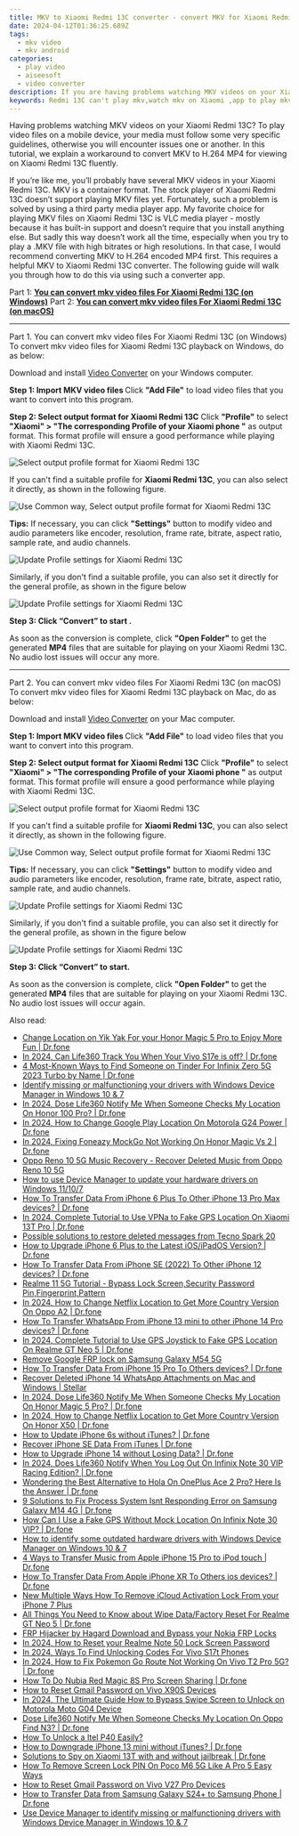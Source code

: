 ```yaml
---
title: MKV to Xiaomi Redmi 13C converter - convert MKV for Xiaomi Redmi 13C
date: 2024-04-12T01:36:25.689Z
tags: 
  - mkv video
  - mkv android
categories: 
  - play video
  - aiseesoft
  - video converter
description: If you are having problems watching MKV videos on your Xiaomi Redmi 13C, you may wish to read this tutorial. It explains a workaround to convert MKV to H.264 MP4 for viewing on Xiaomi Redmi 13C fluently.
keywords: Redmi 13C can't play mkv,watch mkv on Xiaomi ,app to play mkv on Xiaomi Redmi 13C,convert mkv to play on Xiaomi Redmi 13C,viewing mkv on Xiaomi Redmi 13C,convert mkv to play on Redmi 13C,playing mkv videos on phone android,video converter 720p to 1080p in android,how to converter 720p to mkv on android,how to convert mkv into h264 on android,mkv to h264 converter android,mkv to mp4 video converter for android
---
```


<div class="atpl-content atpl-for-aiseesoft-video-converter play-mkv-on-android">

<div class="atpl-post-description-part-1">
<div class="tpl-content-sub-paragraph-normal">
    <p>
      Having problems watching MKV videos on your Xiaomi Redmi 13C? To play video files on a mobile device, your media must follow some very specific guidelines, otherwise you will encounter issues one or another. In this tutorial, we explain a workaround to convert MKV to H.264 MP4 for viewing on Xiaomi Redmi 13C fluently. 
    </p>
  </div>
</div>



<div class="atpl-post-description-part-2">
<div class="tpl-content-sub-paragraph-content">
  <p>
    If you’re like me, you’ll probably have several MKV videos in your Xiaomi Redmi 13C. MKV is a container format. The stock player of Xiaomi Redmi 13C doesn’t support playing MKV files yet. Fortunately, such a problem is solved by using a third party media player app. My favorite choice for playing MKV files on Xiaomi Redmi 13C is VLC media player - mostly because it has built-in support and doesn’t require that you install anything else. But sadly this way doesn’t work all the time, especially when you try to play a .MKV file with high bitrates or high resolutions. In that case, I would recommend converting MKV to H.264 encoded MP4 first. This requires a helpful MKV to Xiaomi Redmi 13C converter. The following guide will walk you through how to do this via using such a converter app.
  </p>
</div>
</div>


Part 1: <strong><a href="#p1">You can convert mkv video files For Xiaomi Redmi 13C (on Windows)</a></strong>
Part 2: <strong><a href="#p2">You can convert mkv video files For Xiaomi Redmi 13C (on macOS)</a></strong>



<!-- Part 1 -->
<a id="p1" name="p1" ></a><hr>

<div class="atpl-step-part-style">Part 1. You can convert mkv video files For Xiaomi Redmi 13C (on Windows)</div>
To convert mkv video files for Xiaomi Redmi 13C playback on Windows, do as below:

Download and install <a class="atpl-step-content-a-style" href="https://tools.techidaily.com/aiseesoft-total-video-converter/" >Video Converter</a> on your Windows computer.

<strong>Step 1: Import MKV video files </strong>
Click <b>"Add File"</b> to load video files that you want to convert into this program.

<strong>Step 2: Select output format for Xiaomi Redmi 13C</strong>
Click <b>"Profile"</b> to select <b>"Xiaomi" > "The corresponding Profile of your Xiaomi phone "</b> as output format. This format profile will ensure a good performance while playing with Xiaomi Redmi 13C.

<img src="https://tools.techidaily.com/images/apps/aiseesoft/video-converter/devices/xiaomi/fv.mp4/win/profile.png" class="atpl-imgstyle" alt="Select output profile format for Xiaomi Redmi 13C" />

If you can't find a suitable profile for **Xiaomi Redmi 13C**, you can also select it directly, as shown in the following figure.

<img src="https://tools.techidaily.com/images/apps/aiseesoft/video-converter/devices/common_android/fv.mp4/win/profile.png" class="atpl-imgstyle" alt="Use Common way, Select output profile format for Xiaomi Redmi 13C" />

<strong>Tips:</strong>
If necessary, you can click <b>"Settings"</b> button to modify video and audio parameters like encoder, resolution, frame rate, bitrate, aspect ratio, sample rate, and audio channels. 

<img src="https://tools.techidaily.com/images/apps/aiseesoft/video-converter/devices/xiaomi/fv.mp4/win/settings.png" class="atpl-imgstyle"  alt="Update Profile settings for Xiaomi Redmi 13C" />

Similarly, if you don't find a suitable profile, you can also set it directly for the general profile, as shown in the figure below

<img src="https://tools.techidaily.com/images/apps/aiseesoft/video-converter/devices/common_android/fv.mp4/win/settings.png" class="atpl-imgstyle"  alt="Update Profile settings for Xiaomi Redmi 13C" />

<strong>Step 3: Click “Convert” to start .</strong>

As soon as the conversion is complete, click <b>"Open Folder"</b> to get the generated <b>MP4</b> files that are suitable for playing on your Xiaomi Redmi 13C. No audio lost issues will occur any more.

<!-- Part 2 -->
<a id="p2" name="p2"></a><hr>

<div class="atpl-step-part-style">Part 2. You can convert mkv video files For Xiaomi Redmi 13C (on macOS)</div>
To convert mkv video files for Xiaomi Redmi 13C playback on Mac, do as below:

Download and install <a class="atpl-step-content-a-style" href="https://tools.techidaily.com/aiseesoft-total-video-converter/" >Video Converter</a> on your Mac computer.

<strong>Step 1: Import MKV video files </strong>
Click <b>"Add File"</b> to load video files that you want to convert into this program.

<strong>Step 2: Select output format for Xiaomi Redmi 13C</strong>
Click <b>"Profile"</b> to select <b>"Xiaomi" > "The corresponding Profile of your Xiaomi phone "</b> as output format. This format profile will ensure a good performance while playing with Xiaomi Redmi 13C.

<img src="https://tools.techidaily.com/images/apps/aiseesoft/video-converter/devices/xiaomi/fv.mp4/mac/profile.png" class="atpl-imgstyle" alt="Select output profile format for Xiaomi Redmi 13C" />

If you can't find a suitable profile for **Xiaomi Redmi 13C**, you can also select it directly, as shown in the following figure.

<img src="https://tools.techidaily.com/images/apps/aiseesoft/video-converter/devices/common_android/fv.mp4/mac/profile.png" class="atpl-imgstyle" alt="Use Common way, Select output profile format for Xiaomi Redmi 13C" />

<strong>Tips:</strong>
If necessary, you can click <b>"Settings"</b> button to modify video and audio parameters like encoder, resolution, frame rate, bitrate, aspect ratio, sample rate, and audio channels. 

<img src="https://tools.techidaily.com/images/apps/aiseesoft/video-converter/devices/xiaomi/fv.mp4/mac/settings.png" class="atpl-imgstyle"  alt="Update Profile settings for Xiaomi Redmi 13C" />

Similarly, if you don't find a suitable profile, you can also set it directly for the general profile, as shown in the figure below

<img src="https://tools.techidaily.com/images/apps/aiseesoft/video-converter/devices/common_android/fv.mp4/win/settings.png" class="atpl-imgstyle"  alt="Update Profile settings for Xiaomi Redmi 13C" />

<strong>Step 3: Click “Convert” to start.</strong>

As soon as the conversion is complete, click <b>"Open Folder"</b> to get the generated <b>MP4</b> files that are suitable for playing on your Xiaomi Redmi 13C. No audio lost issues will occur again.



<div class="atpl-post-end">
  <div class="atpl-post-device-model-description">
    
  </div>
</div>

<ins class="adsbygoogle"
     style="display:block"
     data-ad-client="ca-pub-7571918770474297"
     data-ad-slot="8358498916"
     data-ad-format="auto"
     data-full-width-responsive="true"></ins>


</div>
<ins class="adsbygoogle"
    style="display:block"
    data-ad-format="autorelaxed"
    data-ad-client="ca-pub-7571918770474297"
    data-ad-slot="1223367746"></ins>

<span class="atpl-alsoreadstyle">Also read:</span>
<div><ul>
<li><a href="https://review-topics.techidaily.com/change-location-on-yik-yak-for-your-honor-magic-5-pro-to-enjoy-more-fun-drfone-by-drfone-virtual-android/"><u>Change Location on Yik Yak For your Honor Magic 5 Pro to Enjoy More Fun | Dr.fone</u></a></li>
<li><a href="https://review-topics.techidaily.com/in-2024-can-life360-track-you-when-your-vivo-s17e-is-off-drfone-by-drfone-virtual-android/"><u>In 2024, Can Life360 Track You When Your Vivo S17e is off? | Dr.fone</u></a></li>
<li><a href="https://review-topics.techidaily.com/4-most-known-ways-to-find-someone-on-tinder-for-infinix-zero-5g-2023-turbo-by-name-drfone-by-drfone-virtual-android/"><u>4 Most-Known Ways to Find Someone on Tinder For Infinix Zero 5G 2023 Turbo by Name | Dr.fone</u></a></li>
<li><a href="https://review-topics.techidaily.com/identify-missing-or-malfunctioning-your-drivers-with-windows-device-manager-in-windows-10-and-7-by-drivereasy-guide/"><u>Identify missing or malfunctioning your drivers with Windows Device Manager in Windows 10 & 7</u></a></li>
<li><a href="https://review-topics.techidaily.com/in-2024-dose-life360-notify-me-when-someone-checks-my-location-on-honor-100-pro-drfone-by-drfone-virtual-android/"><u>In 2024, Dose Life360 Notify Me When Someone Checks My Location On Honor 100 Pro? | Dr.fone</u></a></li>
<li><a href="https://review-topics.techidaily.com/in-2024-how-to-change-google-play-location-on-motorola-g24-power-drfone-by-drfone-virtual-android/"><u>In 2024, How to Change Google Play Location On Motorola G24 Power | Dr.fone</u></a></li>
<li><a href="https://review-topics.techidaily.com/in-2024-fixing-foneazy-mockgo-not-working-on-honor-magic-vs-2-drfone-by-drfone-virtual-android/"><u>In 2024, Fixing Foneazy MockGo Not Working On Honor Magic Vs 2 | Dr.fone</u></a></li>
<li><a href="https://review-topics.techidaily.com/oppo-reno-10-5g-music-recovery-recover-deleted-music-from-oppo-reno-10-5g-by-fonelab-android-recover-music/"><u>Oppo Reno 10 5G Music Recovery - Recover Deleted Music from Oppo Reno 10 5G</u></a></li>
<li><a href="https://review-topics.techidaily.com/how-to-use-device-manager-to-update-your-hardware-drivers-on-windows-11107-by-drivereasy-guide/"><u>How to use Device Manager to update your hardware drivers on Windows 11/10/7</u></a></li>
<li><a href="https://review-topics.techidaily.com/how-to-transfer-data-from-iphone-6-plus-to-other-iphone-13-pro-max-devices-drfone-by-drfone-transfer-data-from-ios-transfer-data-from-ios/"><u>How To Transfer Data From iPhone 6 Plus To Other iPhone 13 Pro Max devices? | Dr.fone</u></a></li>
<li><a href="https://review-topics.techidaily.com/in-2024-complete-tutorial-to-use-vpna-to-fake-gps-location-on-xiaomi-13t-pro-drfone-by-drfone-virtual-android/"><u>In 2024, Complete Tutorial to Use VPNa to Fake GPS Location On Xiaomi 13T Pro | Dr.fone</u></a></li>
<li><a href="https://review-topics.techidaily.com/possible-solutions-to-restore-deleted-messages-from-tecno-spark-20-by-fonelab-android-recover-messages/"><u>Possible solutions to restore deleted messages from Tecno Spark 20</u></a></li>
<li><a href="https://review-topics.techidaily.com/how-to-upgrade-iphone-6-plus-to-the-latest-iosipados-version-drfone-by-drfone-ios-system-repair-ios-system-repair/"><u>How to Upgrade iPhone 6 Plus to the Latest iOS/iPadOS Version? | Dr.fone</u></a></li>
<li><a href="https://review-topics.techidaily.com/how-to-transfer-data-from-iphone-se-2022-to-other-iphone-12-devices-drfone-by-drfone-transfer-data-from-ios-transfer-data-from-ios/"><u>How To Transfer Data From iPhone SE (2022) To Other iPhone 12 devices? | Dr.fone</u></a></li>
<li><a href="https://review-topics.techidaily.com/realme-11-5g-tutorial-bypass-lock-screen-security-password-pin-fingerprint-pattern-by-drfone-android-unlock-android-unlock/"><u>Realme 11 5G Tutorial - Bypass Lock Screen,Security Password Pin,Fingerprint,Pattern</u></a></li>
<li><a href="https://review-topics.techidaily.com/in-2024-how-to-change-netflix-location-to-get-more-country-version-on-oppo-a2-drfone-by-drfone-virtual-android/"><u>In 2024, How to Change Netflix Location to Get More Country Version On Oppo A2 | Dr.fone</u></a></li>
<li><a href="https://review-topics.techidaily.com/how-to-transfer-whatsapp-from-iphone-13-mini-to-other-iphone-14-pro-devices-drfone-by-drfone-transfer-whatsapp-from-ios-transfer-whatsapp-from-ios/"><u>How To Transfer WhatsApp From iPhone 13 mini to other iPhone 14 Pro devices? | Dr.fone</u></a></li>
<li><a href="https://review-topics.techidaily.com/in-2024-complete-tutorial-to-use-gps-joystick-to-fake-gps-location-on-realme-gt-neo-5-drfone-by-drfone-virtual-android/"><u>In 2024, Complete Tutorial to Use GPS Joystick to Fake GPS Location On Realme GT Neo 5 | Dr.fone</u></a></li>
<li><a href="https://review-topics.techidaily.com/remove-google-frp-lock-on-samsung-galaxy-m54-5g-by-drfone-android-unlock-remove-google-frp/"><u>Remove Google FRP lock on Samsung Galaxy M54 5G</u></a></li>
<li><a href="https://review-topics.techidaily.com/how-to-transfer-data-from-iphone-15-pro-to-others-devices-drfone-by-drfone-transfer-data-from-ios-transfer-data-from-ios/"><u>How To Transfer Data From iPhone 15 Pro To Others devices? | Dr.fone</u></a></li>
<li><a href="https://review-topics.techidaily.com/recover-deleted-iphone-14-whatsapp-attachments-on-mac-and-windows-stellar-by-stellar-data-recovery-ios-iphone-data-recovery/"><u>Recover Deleted iPhone 14 WhatsApp Attachments on Mac and Windows | Stellar</u></a></li>
<li><a href="https://review-topics.techidaily.com/in-2024-dose-life360-notify-me-when-someone-checks-my-location-on-honor-magic-5-pro-drfone-by-drfone-virtual-android/"><u>In 2024, Dose Life360 Notify Me When Someone Checks My Location On Honor Magic 5 Pro? | Dr.fone</u></a></li>
<li><a href="https://review-topics.techidaily.com/in-2024-how-to-change-netflix-location-to-get-more-country-version-on-honor-x50-drfone-by-drfone-virtual-android/"><u>In 2024, How to Change Netflix Location to Get More Country Version On Honor X50 | Dr.fone</u></a></li>
<li><a href="https://review-topics.techidaily.com/how-to-update-iphone-6s-without-itunes-drfone-by-drfone-ios-system-repair-ios-system-repair/"><u>How to Update iPhone 6s without iTunes? | Dr.fone</u></a></li>
<li><a href="https://review-topics.techidaily.com/recover-iphone-se-data-from-itunes-drfone-by-drfone-ios-data-recovery-ios-data-recovery/"><u>Recover iPhone SE Data From iTunes | Dr.fone</u></a></li>
<li><a href="https://review-topics.techidaily.com/how-to-upgrade-iphone-14-without-losing-data-drfone-by-drfone-ios-system-repair-ios-system-repair/"><u>How to Upgrade iPhone 14 without Losing Data? | Dr.fone</u></a></li>
<li><a href="https://review-topics.techidaily.com/in-2024-does-life360-notify-when-you-log-out-on-infinix-note-30-vip-racing-edition-drfone-by-drfone-virtual-android/"><u>In 2024, Does Life360 Notify When You Log Out On Infinix Note 30 VIP Racing Edition? | Dr.fone</u></a></li>
<li><a href="https://fake-location.techidaily.com/wondering-the-best-alternative-to-hola-on-oneplus-ace-2-pro-here-is-the-answer-drfone-by-drfone-virtual-android/"><u>Wondering the Best Alternative to Hola On OnePlus Ace 2 Pro? Here Is the Answer | Dr.fone</u></a></li>
<li><a href="https://howto.techidaily.com/9-solutions-to-fix-process-system-isnt-responding-error-on-samsung-galaxy-m14-4g-drfone-by-drfone-fix-android-problems-fix-android-problems/"><u>9 Solutions to Fix Process System Isnt Responding Error on Samsung Galaxy M14 4G | Dr.fone</u></a></li>
<li><a href="https://fake-location.techidaily.com/how-can-i-use-a-fake-gps-without-mock-location-on-infinix-note-30-vip-drfone-by-drfone-virtual-android/"><u>How Can I Use a Fake GPS Without Mock Location On Infinix Note 30 VIP? | Dr.fone</u></a></li>
<li><a href="https://blog-min.techidaily.com/how-to-identify-some-outdated-hardware-drivers-with-windows-device-manager-on-windows-10-and-7-by-drivereasy-guide/"><u>How to identify some outdated hardware drivers with Windows Device Manager on Windows 10 & 7</u></a></li>
<li><a href="https://iphone-transfer.techidaily.com/4-ways-to-transfer-music-from-apple-iphone-15-pro-to-ipod-touch-drfone-by-drfone-transfer-from-ios/"><u>4 Ways to Transfer Music from Apple iPhone 15 Pro to iPod touch | Dr.fone</u></a></li>
<li><a href="https://techidaily.com/how-to-transfer-data-from-apple-iphone-xr-to-others-ios-devices-drfone-by-drfone-transfer-data-from-ios-transfer-data-from-ios/"><u>How To Transfer Data From Apple iPhone XR To Others ios devices? | Dr.fone</u></a></li>
<li><a href="https://activate-lock.techidaily.com/new-multiple-ways-how-to-remove-icloud-activation-lock-from-your-iphone-7-plus-by-drfone-ios/"><u>New Multiple Ways How To Remove iCloud Activation Lock From your iPhone 7 Plus</u></a></li>
<li><a href="https://techidaily.com/all-things-you-need-to-know-about-wipe-datafactory-reset-for-realme-gt-neo-5-drfone-by-drfone-reset-android-reset-android/"><u>All Things You Need to Know about Wipe Data/Factory Reset For Realme GT Neo 5 | Dr.fone</u></a></li>
<li><a href="https://android-frp.techidaily.com/frp-hijacker-by-hagard-download-and-bypass-your-nokia-frp-locks-by-drfone-android/"><u>FRP Hijacker by Hagard Download and Bypass your Nokia FRP Locks</u></a></li>
<li><a href="https://easy-unlock-android.techidaily.com/in-2024-how-to-reset-your-realme-note-50-lock-screen-password-by-drfone-android/"><u>In 2024, How to Reset your Realme Note 50 Lock Screen Password</u></a></li>
<li><a href="https://sim-unlock.techidaily.com/in-2024-ways-to-find-unlocking-codes-for-vivo-s17t-phones-by-drfone-android/"><u>In 2024, Ways To Find Unlocking Codes For Vivo S17t Phones</u></a></li>
<li><a href="https://change-location.techidaily.com/in-2024-how-to-fix-pokemon-go-route-not-working-on-vivo-t2-pro-5g-drfone-by-drfone-virtual-android/"><u>In 2024, How to Fix Pokemon Go Route Not Working On Vivo T2 Pro 5G? | Dr.fone</u></a></li>
<li><a href="https://screen-mirror.techidaily.com/how-to-do-nubia-red-magic-8s-pro-screen-sharing-drfone-by-drfone-android/"><u>How To Do Nubia Red Magic 8S Pro Screen Sharing | Dr.fone</u></a></li>
<li><a href="https://android-unlock.techidaily.com/how-to-reset-gmail-password-on-vivo-x90s-devices-by-drfone-android/"><u>How to Reset Gmail Password on Vivo X90S Devices</u></a></li>
<li><a href="https://easy-unlock-android.techidaily.com/in-2024-the-ultimate-guide-how-to-bypass-swipe-screen-to-unlock-on-motorola-moto-g04-device-by-drfone-android/"><u>In 2024, The Ultimate Guide How to Bypass Swipe Screen to Unlock on Motorola Moto G04 Device</u></a></li>
<li><a href="https://fake-location.techidaily.com/dose-life360-notify-me-when-someone-checks-my-location-on-oppo-find-n3-drfone-by-drfone-virtual-android/"><u>Dose Life360 Notify Me When Someone Checks My Location On Oppo Find N3? | Dr.fone</u></a></li>
<li><a href="https://unlock-android.techidaily.com/how-to-unlock-a-itel-p40-easily-by-drfone-android/"><u>How To Unlock a Itel P40 Easily?</u></a></li>
<li><a href="https://phone-solutions.techidaily.com/how-to-downgrade-iphone-13-mini-without-itunes-drfone-by-drfone-ios-system-repair-ios-system-repair/"><u>How to Downgrade iPhone 13 mini without iTunes? | Dr.fone</u></a></li>
<li><a href="https://android-location-track.techidaily.com/solutions-to-spy-on-xiaomi-13t-with-and-without-jailbreak-drfone-by-drfone-virtual-android/"><u>Solutions to Spy on Xiaomi 13T with and without jailbreak | Dr.fone</u></a></li>
<li><a href="https://easy-unlock-android.techidaily.com/how-to-remove-screen-lock-pin-on-poco-m6-5g-like-a-pro-5-easy-ways-by-drfone-android/"><u>How To Remove Screen Lock PIN On Poco M6 5G Like A Pro 5 Easy Ways</u></a></li>
<li><a href="https://android-unlock.techidaily.com/how-to-reset-gmail-password-on-vivo-v27-pro-devices-by-drfone-android/"><u>How to Reset Gmail Password on Vivo V27 Pro Devices</u></a></li>
<li><a href="https://android-transfer.techidaily.com/how-to-transfer-data-from-samsung-galaxy-s24plus-to-samsung-phone-drfone-by-drfone-transfer-from-android-transfer-from-android/"><u>How to Transfer Data from Samsung Galaxy S24+ to Samsung Phone | Dr.fone</u></a></li>
<li><a href="https://techidaily.com/use-device-manager-to-identify-missing-or-malfunctioning-drivers-with-windows-device-manager-in-windows-10-and-7-by-drivereasy-guide/"><u>Use Device Manager to identify missing or malfunctioning drivers with Windows Device Manager in Windows 10 & 7</u></a></li>
</ul></div>
